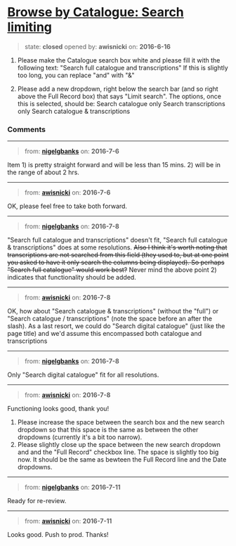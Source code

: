 # [Browse by Catalogue: Search limiting](https://github.com/livingstoneonline/livingstoneonline/issues/59)

> state: **closed** opened by: **awisnicki** on: **2016-6-16**

1) Please make the Catalogue search box white and please fill it with the following text:
&quot;Search full catalogue and transcriptions&quot;
If this is slightly too long, you can replace &quot;and&quot; with &quot;&amp;&quot;

2) Please add a new dropdown, right below the search bar (and so right above the Full Record box) that says &quot;Limit search&quot;. The options, once this is selected, should be: 
Search catalogue only
Search transcriptions only
Search catalogue &amp; transcriptions


### Comments

---
> from: [**nigelgbanks**](https://github.com/livingstoneonline/livingstoneonline/issues/59#issuecomment-230865515) on: **2016-7-6**

Item 1) is pretty straight forward and will be less than 15 mins. 2) will be in the range of about 2 hrs.

---
> from: [**awisnicki**](https://github.com/livingstoneonline/livingstoneonline/issues/59#issuecomment-230950488) on: **2016-7-6**

OK, please feel free to take both forward.

---
> from: [**nigelgbanks**](https://github.com/livingstoneonline/livingstoneonline/issues/59#issuecomment-231342076) on: **2016-7-8**

&quot;Search full catalogue and transcriptions&quot; doesn&#x27;t fit, &quot;Search full catalogue &amp; transcriptions&quot; does at some resolutions. ~~Also I think it&#x27;s worth noting that transcriptions are not searched from this field (they used to, but at one point you asked to have it only search the columns being displayed). So perhaps &quot;Search full catalogue&quot; would work best?~~ Never mind the above point 2) indicates that functionality should be added.

---
> from: [**awisnicki**](https://github.com/livingstoneonline/livingstoneonline/issues/59#issuecomment-231381115) on: **2016-7-8**

OK, how about &quot;Search catalogue &amp; transcriptions&quot; (without the &quot;full&quot;) or &quot;Search catalogue / transcriptions&quot; (note the space before an after the slash). As a last resort, we could do &quot;Search digital catalogue&quot; (just like the page title) and we&#x27;d assume this encompassed both catalogue and transcriptions

---
> from: [**nigelgbanks**](https://github.com/livingstoneonline/livingstoneonline/issues/59#issuecomment-231400827) on: **2016-7-8**

Only &quot;Search digital catalogue&quot; fit for all resolutions.

---
> from: [**awisnicki**](https://github.com/livingstoneonline/livingstoneonline/issues/59#issuecomment-231438701) on: **2016-7-8**

Functioning looks good, thank you! 
1) Please increase the space between the search box and the new search dropdown so that this space is the same as between the other dropdowns (currently it&#x27;s a bit too narrow).
2) Please slightly close up the space between the new search dropdown and and the &quot;Full Record&quot; checkbox line. The space is slightly too big now. It should be the same as bewteen the Full Record line and the Date dropdowns.

---
> from: [**nigelgbanks**](https://github.com/livingstoneonline/livingstoneonline/issues/59#issuecomment-231718990) on: **2016-7-11**

Ready for re-review.

---
> from: [**awisnicki**](https://github.com/livingstoneonline/livingstoneonline/issues/59#issuecomment-231821502) on: **2016-7-11**

Looks good. Push to prod. Thanks!

